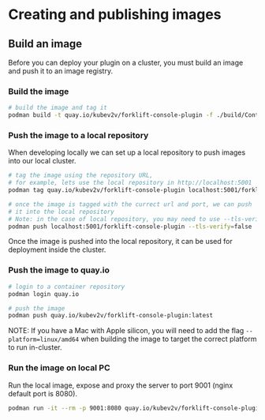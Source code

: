 # Creating and publishing images

## Build an image

Before you can deploy your plugin on a cluster, you must build an image and
push it to an image registry.

### Build the image

```sh
# build the image and tag it
podman build -t quay.io/kubev2v/forklift-console-plugin -f ./build/Containerfile .
```

### Push the image to a local repository

When developing locally we can set up a local repository to push images into our local cluster.

```sh
# tag the image using the repository URL,
# for example, lets use the local repository in http://localhost:5001
podman tag quay.io/kubev2v/forklift-console-plugin localhost:5001/forklift-console-plugin 

# once the image is tagged with the currect url and port, we can push
# it into the local repository
# Note: in the case of local repository, you may need to use --tls-verify=false flag
podman push localhost:5001/forklift-console-plugin --tls-verify=false
```

Once the image is pushed into the local repository, it can be used for deployment inside the cluster.

### Push the image to quay.io

```sh
# login to a container repository
podman login quay.io

# push the image 
podman push quay.io/kubev2v/forklift-console-plugin:latest
```

NOTE: If you have a Mac with Apple silicon, you will need to add the flag
`--platform=linux/amd64` when building the image to target the correct platform
to run in-cluster.

### Run the image on local PC

Run the local image, expose and proxy the server to port 9001 (nginx default port is 8080).

```sh
podman run -it --rm -p 9001:8080 quay.io/kubev2v/forklift-console-plugin:latest
```
